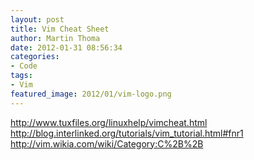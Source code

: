 ```yaml
---
layout: post
title: Vim Cheat Sheet
author: Martin Thoma
date: 2012-01-31 08:56:34
categories: 
- Code
tags: 
- Vim
featured_image: 2012/01/vim-logo.png
---
```

http://www.tuxfiles.org/linuxhelp/vimcheat.html
http://blog.interlinked.org/tutorials/vim_tutorial.html#fnr1
http://vim.wikia.com/wiki/Category:C%2B%2B